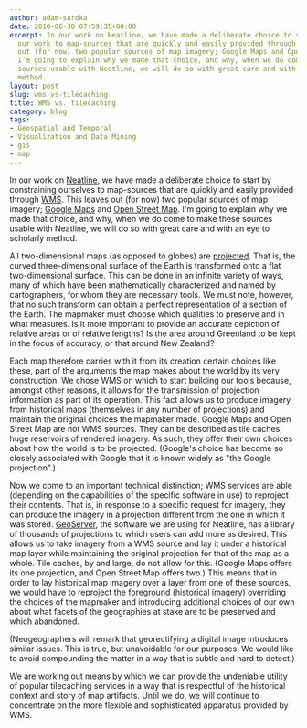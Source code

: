 ```yaml
---
author: adam-soroka
date: 2010-06-30 07:59:35+00:00
excerpt: In our work on Neatline, we have made a deliberate choice to start by restraining
  our work to map-sources that are quickly and easily provided through WMS. This leaves
  out (for now) two popular sources of map imagery; Google Maps and Open Street Map.
  I’m going to explain why we made that choice, and why, when we do come to make these
  sources usable with Neatline, we will do so with great care and with an eye to scholarly
  method.
layout: post
slug: wms-vs-tilecaching
title: WMS vs. tilecaching
category: blog
tags:
- Geospatial and Temporal
- Visualization and Data Mining
- gis
- map
---
```


In our work on [Neatline](http://neatline.org/), we have made a deliberate choice to start by constraining ourselves to map-sources that are quickly and easily provided through [WMS](http://www.opengeospatial.org/standards/wms). This leaves out (for now) two popular sources of map imagery; [Google Maps](http://maps.google.com/) and [Open Street Map](http://www.openstreetmap.org/). I'm going to explain why we made that choice, and why, when we do come to make these sources usable with Neatline, we will do so with great care and with an eye to scholarly method.  <!-- more -->

All two-dimensional maps (as opposed to globes) are [projected](http://en.wikipedia.org/wiki/Map_projection). That is, the curved three-dimensional surface of the Earth is transformed onto a flat two-dimensional surface. This can be done in an infinite variety of ways, many of which have been mathematically characterized and named by cartographers, for whom they are necessary tools. We must note, however, that no such transform can obtain a perfect representation of a section of the Earth. The mapmaker must choose which qualities to preserve and in what measures. Is it more important to provide an accurate depiction of relative areas or of relative lengths? Is the area around Greenland to be kept in the focus of accuracy, or that around New Zealand?

Each map therefore carries with it from its creation certain choices like these, part of the arguments the map makes about the world by its very construction. We chose WMS on which to start building our tools because, amongst other reasons, it allows for the transmission of projection information as part of its operation. This fact allows us to produce imagery from historical maps (themselves in any number of projections) and maintain the original choices the mapmaker made. Google Maps and Open Street Map are not WMS sources. They can be described as tile caches, huge reservoirs of rendered imagery. As such, they offer their own choices about how the world is to be projected. (Google's choice has become so closely associated with Google that it is known widely as "the Google projection".)

Now we come to an important technical distinction; WMS services are able (depending on the capabilities of the specific software in use) to reproject their contents. That is, in response to a specific request for imagery, they can produce the imagery in a projection different from the one in which it was stored. [GeoServer](http://geoserver.org/display/GEOS/Welcome), the software we are using for Neatline, has a library of thousands of projections to which users can add more as desired. This allows us to take imagery from a WMS source and lay it under a historical map layer while maintaining the original projection for that of the map as a whole. Tile caches, by and large, do not allow for this. (Google Maps offers its one projection, and Open Street Map offers two.) This means that in order to lay historical map imagery over a layer from one of these sources, we would have to reproject the foreground (historical imagery) overriding the choices of the mapmaker and introducing additional choices of our own about what facets of the geographies at stake are to be preserved and which abandoned.

(Neogeographers will remark that georectifying a digital image introduces similar issues. This is true, but unavoidable for our purposes. We would like to avoid compounding the matter in a way that is subtle and hard to detect.)

We are working out means by which we can provide the undeniable utility of popular tilecaching services in a way that is respectful of the historical context and story of map artifacts. Until we do, we will continue to concentrate on the more flexible and sophisticated apparatus provided by WMS.
